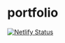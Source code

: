 # portfolio

[![Netlify Status](https://api.netlify.com/api/v1/badges/c9bef9c9-14ac-43cf-baad-f5634540ad27/deploy-status)](https://app.netlify.com/sites/kind-lamarr-882857/deploys)
